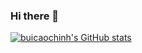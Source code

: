 ### Hi there 👋

<!--
**buicaochinh/buicaochinh** is a ✨ _special_ ✨ repository because its `README.md` (this file) appears on your GitHub profile.

Here are some ideas to get you started:

- 🔭 I’m currently working on ...
- 🌱 I’m currently learning ...
- 👯 I’m looking to collaborate on ...
- 🤔 I’m looking for help with ...
- 💬 Ask me about ...
- 📫 How to reach me: ...
- 😄 Pronouns: ...
- ⚡ Fun fact: ...
-->

[![buicaochinh's GitHub stats](https://github-readme-stats.vercel.app/api?username=buicaochinh)](https://github.com/anuraghazra/github-readme-stats)

